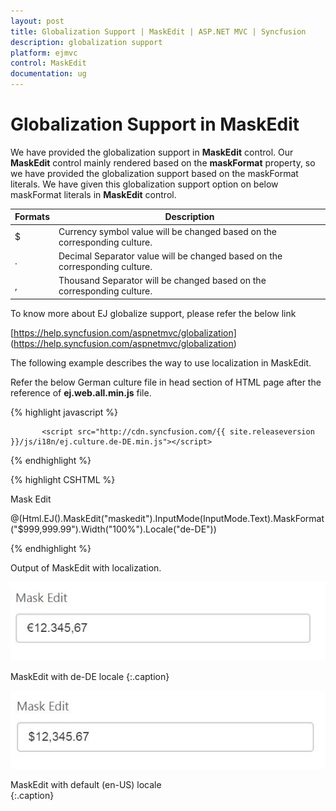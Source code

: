 ```yaml
---
layout: post
title: Globalization Support | MaskEdit | ASP.NET MVC | Syncfusion
description: globalization support
platform: ejmvc
control: MaskEdit
documentation: ug
---
```


# Globalization Support in MaskEdit

We have provided the globalization support in **MaskEdit** control. Our **MaskEdit** control mainly rendered based on the **maskFormat** property, so we have provided the globalization support based on the maskFormat literals. We have given this globalization support option on below maskFormat literals in **MaskEdit** control. 

<table class="props">
<thead>
<tr>
<th>Formats</th>
<th class="last">Description</th>
</tr>
</thead>
<tbody>
<tr>
<td class="formats">
$</td>
<td class="description">Currency symbol value will be changed based on the corresponding culture.</td>
</tr>
<tr>
<td class="formats">
.</td>
<td class="description">Decimal Separator value will be changed based on the corresponding culture.</td>
</tr>
<tr>
<td class="formats">
,</td>
<td class="description">Thousand Separator will be changed based on the corresponding culture.</td>
</tr>
</tbody>
</table>

To know more about EJ globalize support, please refer the below link

[https://help.syncfusion.com/aspnetmvc/globalization] (https://help.syncfusion.com/aspnetmvc/globalization)


The following example describes the way to use localization in MaskEdit.


Refer the below German culture file in head section of HTML page after the reference of **ej.web.all.min.js** file.

 {% highlight javascript %}
   
           <script src="http://cdn.syncfusion.com/{{ site.releaseversion }}/js/i18n/ej.culture.de-DE.min.js"></script>
                
 {% endhighlight %}

{% highlight CSHTML %}

<label for="mask">Mask Edit</label>

@(Html.EJ().MaskEdit("maskedit").InputMode(InputMode.Text).MaskFormat("$999,999.99").Width("100%").Locale("de-DE"))

{% endhighlight %}





Output of MaskEdit with localization.



![](Globalization-Support_images/Globalization-Support_img1.jpg)

MaskEdit with de-DE locale
{:.caption}


![](Globalization-Support_images/Globalization-Support_img2.jpg)

MaskEdit with default (en-US) locale	
{:.caption}
